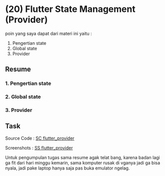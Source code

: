 # (20) Flutter State Management (Provider)

poin yang saya dapat dari materi ini yaitu :
1. Pengertian state
2. Global state
3. Provider

## Resume

### 1. Pengertian state 



### 2. Global state

### 3. Provider


## Task

Source Code : [SC flutter_provider](./praktikum/flutter_provider/)

Screenshots : [SS flutter_provider](./screenshots/)

Untuk pengumpulan tugas sama resume agak telat bang, karena badan lagi ga fit dari hari minggu kemarin, sama komputer rusak di vganya jadi ga bisa nyala, jadi pake laptop hanya saja pas buka emulator ngelag.